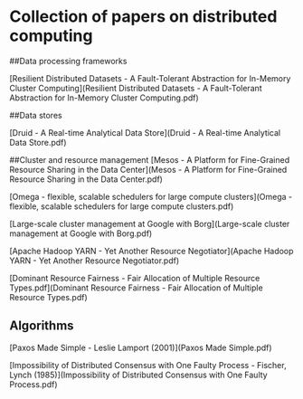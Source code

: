# Collection of papers on distributed computing

##Data processing frameworks

[Resilient Distributed Datasets - A Fault-Tolerant Abstraction for In-Memory Cluster Computing](Resilient Distributed Datasets - A Fault-Tolerant Abstraction for In-Memory Cluster Computing.pdf)

##Data stores

[Druid - A Real-time Analytical Data Store](Druid - A Real-time Analytical Data Store.pdf)

##Cluster and resource management
[Mesos - A Platform for Fine-Grained Resource Sharing in the Data Center](Mesos - A Platform for Fine-Grained Resource Sharing in the Data Center.pdf)

[Omega - flexible, scalable schedulers for large compute clusters](Omega - flexible, scalable schedulers for large compute clusters.pdf)

[Large-scale cluster management at Google with Borg](Large-scale cluster management at Google with Borg.pdf)

[Apache Hadoop YARN - Yet Another Resource Negotiator](Apache Hadoop YARN - Yet Another Resource Negotiator.pdf)

[Dominant Resource Fairness - Fair Allocation of Multiple Resource Types.pdf](Dominant Resource Fairness - Fair Allocation of Multiple Resource Types.pdf)

## Algorithms

[Paxos Made Simple - Leslie Lamport (2001)](Paxos Made Simple.pdf)

[Impossibility of Distributed Consensus with One Faulty Process - Fischer, Lynch (1985)](Impossibility of Distributed Consensus with One Faulty Process.pdf)
